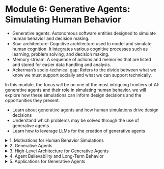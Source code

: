 # Module 6: Generative Agents: Simulating Human Behavior

- Generative agents: Autonomous software entities designed to simulate human behavior and decision making.  
- Soar architecture: Cognitive architecture used to model and simulate human cognition. It integrates various cognitive processes such as learning, problem solving, and decision making.  
- Memory stream: A sequence of actions and memories that are listed and stored for easier data handling and analysis.  
- Ackerman’s socio-technical gap: Refers to the divide between what we know we must support socially and what we can support technically.  

In this module, the focus will be on one of the most intriguing frontiers of AI: generative agents and their role in simulating human behavior. we will explore how these simulations can inform design decisions and the opportunities they present.
- Learn about generative agents and how human simulations drive design decisions
- Understand which problems may be solved through the use of generative agents
- Learn how to leverage LLMs for the creation of generative agents

<details>
  <summary>1. Motivations for Human Behavior Simulations</summary>

  Everything we do—every product we create, every organizational design we develop, and every policy we create as a government or civil society—is based on implicit assumptions about human behavior. Those assumptions generally concern how the design, policy, or marketing behavior will impact the behavioral responses of those affected by it.

 <details>
  <summary>Micromotives and Macrobehavior</summary>

  You're referring to a classic and foundational example in the field of agent-based modeling. In Micromotives and Macrobehavior, Thomas Schelling showed how individual preferences, even when mild or seemingly benign, can lead to unexpected collective outcomes—like widespread neighborhood segregation—through simple local interactions.

  This concept directly connects to the design of generative agents in modern AI systems:
  #### **Why It’s Relevant to Generative Agents**
  Generative agents simulate individual behaviors, preferences, and decision-making processes. Just like Schelling’s agents who move based on neighborhood composition, today's AI agents can be designed to simulate social dynamics, spread information, or mimic user behaviors.

  In pandemic modeling, for example, researchers used similar agent-based models to simulate how individual compliance (or non-compliance) with mask-wearing or lockdowns could shape population-level outcomes. This is a real-world application of how local rules and preferences can scale to macro behavior—a key insight also critical for designing trustworthy AI systems.

  ### **How to Reflect on This in Practice**
  - When designing generative agents, always ask: "What are the micro-behaviors or assumptions we’re embedding?"
  - Consider how small biases, even in agent logic or data, can lead to large-scale outcomes (good or bad).
  - Think about Schelling’s lesson when simulating user behavior, crowd dynamics, or social influence in your own tools—emergence matters.
  </details>

  computer science areas ranging from HCI to **AI have long created models that are inspired by human cognition**. These models include features such as **working memory** and **performance**. Other fields, like robotics, have also used cognitive architectures, such as the Soar architecture (Laird, 2012).

  #### **The Sims**
  The Sims that create fun environments where avatars interact, and the user is trying to shape the space to create certain types of responses. **These are fascinating simulations of human behavior, and the user can shape that behavior**.
  
  <details>
  <summary>Behavioral Simulation Empowers Science and Design</summary>

  those models will need to learn how to operate within our social environments. They need to be able to simulate how people will react to certain situations.

  Stanford has also been exploring how AI might help us prepare and engage in certain situations. In a paper by Krishna, Lee, Fei, & Bernstein (2022), the authors experimented by deploying an interactive agent on a large photo-sharing social network, where it had to learn how to ask questions about images in ways that were interesting enough to gather responses in the social network. This “socially situated AI” is representative of what many AIs will need to do in the future: **not just complete tasks, but do so while aware of the human element all around them**.

  **Example: Navigating Difficult Conversations**
  As another example, we could use AI to help us prepare for difficult conversations with our managers, so that when the conversations take place, we have already practiced reacting to the different directions the conversation might go in and how to respond in each scenario. Omar Shaikh, along with Diyi Yang and Michael Bernstein in Stanford Computer Science, and Michele Gelfand and Valentino Chai at the Stanford Business School, developed just such a system (Shaikh et al., 2024). **You can use the system to rehearse a conflict before you have that tough conversation with your boss**.**

  **to build better systems—whether we are talking about technological designs, organizational designs, institutions, or products—we need better simulations of human attitudes and behavior**.

  ### **Main reasons for building human simulations**
  - We wish to build models that allow us to **explore counterfactuals**. For example: “How would people respond to this change?”
  - Human simulation models help us recognize **second-order consequences of what we do**. For example: “My design improved on my desired metric, but my actions also created all these other negative consequences that I did not foresee.”
  - Human simulation models help us **iterate and reflect**. Sociologists have long talked about the importance of understanding that the way we design will cause purposive action. Are we getting the responses we hoped for or not?

  ### **Keep in mind**
  One of the main obstacles when building these models is that human behavior is—of course—very complicated. It is contingent; it varies from person to person; it depends on their surroundings and their situations. However, our existing simulation models are rigid. They are limited by complex interdependencies between manually specified parameters, making believable behavior difficult to create and steer.

  As a result, one option for building these models has been **establishing a few parameters specifying, mathematically, how a person behaves**. This approach, called agent-based modeling, is how social scientists have constructed these models until recently. However, these parameters create complex interdependencies that make it difficult to create or steer believable behavior outside of narrow bounds.

  An alternative would be to have a small set of manually crafted knowledge so that when the agents encounter certain circumstances, they know how to react. This can be realistic, but only for a small number of tasks. This is what powers programs like The Sims.
  </details>


  <details>
  <summary>LLMs and Human Behavior</summary>

  Generative AI offers an opportunity to reconsider these limitations. Large language models and modern AI systems have been trained on a variety of human behaviors: they have trained on essentially the entire public internet, drawing from websites, blog posts, and social media. This extensive training data allows **the LLMs to learn about our social world, allowing us to prompt them to adopt a variety of backgrounds, experiences, and traits**.

  If we go into a system like ChatGPT, we can ask it to provide information on famous characters, celebrities, or people with relevant online information. Furthermore, you can ask it to take the persona of a specific person and ask how they would react in certain situations. It might not be perfect, and there remain issues with stereotypes and bias, but it can often do a first-order approximation using that persona. By creating an entire crowd of such personas, you can create an entire crowd of different perspectives.

  **These LLM-powered agents allow us to simulate different people in different scenarios**. We can think of these as **“prompt agents”**, **where we ask ChatGPT with a prompt to pretend to be a person and have the model react to certain situations**. But, these prompt agents have real limitations. They generally work for single actions, such as dropping a single persona into a situation and having it react to that one moment in time. **To create better simulations, we need a system that can manage constantly growing memory as the simulation evolves, and thereby create cascading social dynamics. Additionally, the agents should also get to know each other. Stanford faculty—well, my colleagues and I—have been researching agents that could make this possible and we have come to call these generative agents**.
  </details>

</details>

<details>
  <summary>2. Generative Agents</summary>

  ### **Why Do We Call Them Generative Agents?**

  These agents draw on generative models like ChatGPT to simulate believable human behavior. We call these generative agents because they draw on generative models like ChatGPT to **simulate believable human behavior**. It’s important to emphasize the word believable. **Believable behavior does not always mean accurate behavior. Enhanced accuracy is the current horizon of this area**.

  However, believable behavior is still very powerful. These agents are capable of:
  - **Drawing inferences about themselves, other agents, and their environment**
  - **Creating daily plans that reflect their characteristics and experiences**
  - **Acting out those plans, reacting, and replanning**
  - **Responding when the end user changes the environment or interacts with them**
  
  These capabilities are now possible thanks to AI. So much so, that if we create a controllable avatar within that environment and influence the policies and parameters, **the agents will react in believable ways**.

  **These agents go about their day completing these tasks and they do it without having to manually specify what they are supposed to do. The user only provides them with broad descriptions of their routine and goals, but the agents are free to act and react according to their personalities, traits, and other characteristics**.
  - Defining Our Agents
    - Our team defined each agent completely through natural language. 
    - The agents produce natural language statements about what they are doing.
    - The LLM with parameters for an agent
  - User Control
    - We can interact with these agents by talking to them.
    - We can also teleport into the world and interact with other agents. These applications may range from somewhere between social environments, entertainment and video games, to simply direct training for specific scenarios, such as how to interact in social environments.
  - Non-Preprogrammed Behavior
    - the type of behavior displayed in Smallville is now possible without any type of explicit preprogramming. Without explicitly stating what the agents ought to do, they will go about their day according to their descriptions. As a result, they end up having compelling, believable behavior without any preprogrammed specificity of what they should do.
    - these agents will have conversations with each other, and the information they share gets stored in their memory.
</details>

<details>
  <summary>3. High-Level Architecture for Generative Agents</summary>

   He underlying technology behind virtual worlds like Smallville is **modern AI models, particularly large language models (LLMs)** and **the ability to construct small engineered systems on top of them**. This is what makes these systems so compelling. 
   
   As a designer, what do you need to know about what it takes to create generative agents? 
  
   **There are three key ideas**: 
   
   ### Memory
   Generative agents need memory. They need to remember who they have met and what they have done. However, it turns out that if you keep track of all these actions and perceptions that the agent has experienced, relevant information will get drowned out. In this case, what we need to do is implement something that we call a memory stream, and then retrieve the relevant information when we need it. We start by creating a record of everything that the agent has seen and heard during the simulation:

   #### **Memory Stream: A Full Record in Natural Language**
   This memory stream is a full record of what one of the agents perceives. As the agent navigates the environment, the memory stream keeps track of everything the agent sees. It is a lot of information, and much of it might not be particularly useful.

   From this stream, **the system needs to retrieve certain memories to make decisions**. 
   - Recency - If the memory was created or accessed recently, then it will be more likely to come back.
   - Importance - The importance of that memory will also be taken into account.
   - Relevance - Depending on the type of response required, some memories will be more relevant than others.

   By combining these factors, the system retrieves a subset of those memories and feeds that back to the agent.

   ### Reflection
   To achieve a reflective quality in our agents, we have them generate what we call “reflections” at regular intervals. You might think of reflections as shower thoughts. These reflections retrieve some of the agent's memories, such as the ones shown below, and then, we ask the AI model what it can infer from that information.
   
   ### Planning
   #### **Plan by conditioning on the agent’s summary and status**
   To achieve this, we need the agent to actively plan their day. This has been a longstanding challenge in AI. Our Smallville team addressed this by prompting the LLM with a description of the agent, their past actions, interests, and so on, and then asking the LLM to outline the agent’s plan for the near future (e.g., the agent’s plan for that day). This approach allows the agent to provide a broad plan of what they aim to accomplish.

 

</details>

<details>
  <summary>4. Agent Believability and Long-Term Behavior</summary>

  **Notable Errors from the Simulation**
  - If the agents fail to retrieve relevant memories, they may not act in believable ways.
  - Agents can hallucinate to embellish their memory.
  - Dialogue is overly formal, likely due to the model’s instruction tuning.
  - As a result of instruction tuning, agents may be overly cooperative.
</details>

<details>
  <summary>5. Applications for Generative Agents</summary>

  One of the foundational arguments in this module is that to build better systems, products, and institutions, we need better simulations of human attitudes and behavior. These allow us to ask important “what if” counterfactuals, recognize second-order consequences of an intervention, and empower tighter reflective loops in purposive social action. (Merton, 1939)

  Based on the Smallville simulation and other similar models, we can argue that:

  So far, models of human attitudes and behavior are possible and beneficial, and even that these models are necessary for design. Simulations like Smallville can be a great opportunity for the application of generative agents in social science, for example, by helping us understand what might happen as our features get deployed to large numbers of users.

  Moving forward, it is essential to consider models like these as part of our design loop. Ackerman’s socio-technical gap refers to the divide between what we know we must support socially and what we can support technically. In the past, we have caused significant harm by creating systems based on inadequate models of our social world. Bridging this gap requires improved models to ensure our designs effectively address both social and technical needs.

  Let’s take social networks as an example. Initially, these companies often do not understand how their designs will shape our behavior, but over the years, it has become clear how powerful their impact can be. As a response, we can separate agent-based models into two strategies:

  - Low-dimensional realism: Simple, abstract, and interpretable models with one or two parameters.
  - High-dimensional realism: Complex and broader models that are less interpretable.

  Traditionally, we have created low-dimensional, simple models. However, recent advancements in AI now allow for the development of high-dimensional realism models. While these are not perfect and lack complete accuracy, they enable the exploration of many questions through the creation of a general socio-cognitive unit that can, in a broad sense, behave like a person. If these types of advanced models existed when social networks were being developed and launched, there may have been additional insight into their potential impact on users and society.

  **What the Future Holds for Human Behavior Simulations**
 
  There are many things we need to aim for in the near future. Some of the principal questions regarding generative agents are:
  - How can we transition from believability to accuracy?
  - Can we replicate known behavioral science results?
  - Could we construct models of specific people and map out what these specific people would do?
  - How can we scale up these models from 25 agents to perhaps 25 million agents? How can this be technically achieved?
 
  One benefit of deeper and better descriptions of agents is that it can make the agents less vulnerable to prompt hacking (exploitation of vulnerabilities that influence how the LLM responds to prompts).

  Adding memory, reflection, and planning capabilities improves response accuracy, instead of potentially molding responses. This is because we are providing the agents with a broader set of experiences.

  As a key takeaway from this module, we can say that it is important to think about how these human simulations might empower decision-making by you and others around you.
</details>
